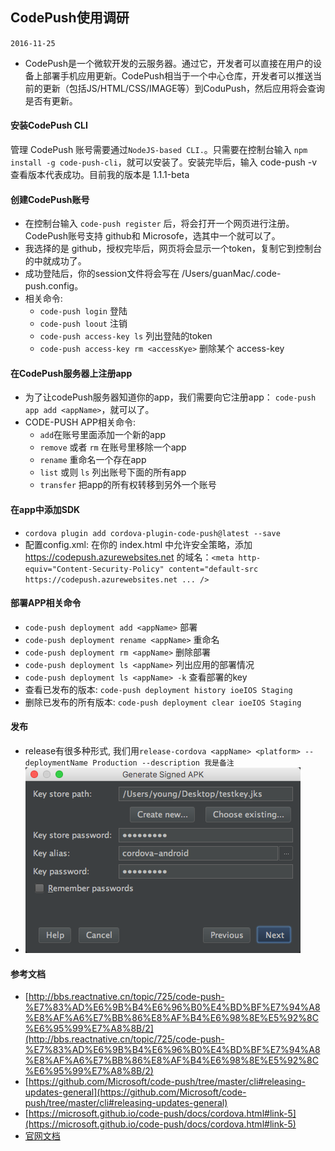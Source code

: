 ## CodePush使用调研
`2016-11-25`

- CodePush是一个微软开发的云服务器。通过它，开发者可以直接在用户的设备上部署手机应用更新。CodePush相当于一个中心仓库，开发者可以推送当前的更新（包括JS/HTML/CSS/IMAGE等）到CoduPush，然后应用将会查询是否有更新。
 
#### 安装CodePush CLI
管理 CodePush 账号需要通过`NodeJS-based CLI.`。只需要在控制台输入 `npm install -g code-push-cli`，就可以安装了。安装完毕后，输入 code-push -v查看版本代表成功。目前我的版本是 1.1.1-beta
#### 创建CodePush账号
- 在控制台输入 `code-push register` 后，将会打开一个网页进行注册。CodePush账号支持 github和 Microsofe，选其中一个就可以了。
- 我选择的是 github，授权完毕后，网页将会显示一个token，复制它到控制台的中就成功了。
- 成功登陆后，你的session文件将会写在 /Users/guanMac/.code-push.config。
- 相关命令:
    - `code-push login` 登陆
    - `code-push loout` 注销
    - `code-push access-key ls` 列出登陆的token
    - `code-push access-key rm <accessKye>` 删除某个 access-key
#### 在CodePush服务器上注册app
- 为了让codePush服务器知道你的app，我们需要向它注册app： `code-push app add <appName>`，就可以了。
- CODE-PUSH APP相关命令:
    - `add`在账号里面添加一个新的app
    - `remove` 或者 `rm` 在账号里移除一个app
    - `rename` 重命名一个存在app
    - `list` 或则 `ls` 列出账号下面的所有app
    - `transfer` 把app的所有权转移到另外一个账号
 
#### 在app中添加SDK
- `cordova plugin add cordova-plugin-code-push@latest --save`
- 配置config.xml: 在你的 index.html 中允许安全策略，添加 https://codepush.azurewebsites.net 的域名：`<meta http-equiv="Content-Security-Policy" content="default-src https://codepush.azurewebsites.net ... />`
     
#### 部署APP相关命令
- `code-push deployment add <appName>` 部署
- `code-push deployment rename <appName>` 重命名
- `code-push deployment rm <appName>` 删除部署
- `code-push deployment ls <appName>` 列出应用的部署情况
- `code-push deployment ls <appName> -k` 查看部署的key
- 查看已发布的版本: `code-push deployment history ioeIOS Staging`
- 删除已发布的所有版本: `code-push deployment clear ioeIOS Staging`
#### 发布
- release有很多种形式, 我们用`release-cordova <appName> <platform> --deploymentName Production --description 我是备注`
- ![](./images/signproject.png)

#### 参考文档
- [http://bbs.reactnative.cn/topic/725/code-push-%E7%83%AD%E6%9B%B4%E6%96%B0%E4%BD%BF%E7%94%A8%E8%AF%A6%E7%BB%86%E8%AF%B4%E6%98%8E%E5%92%8C%E6%95%99%E7%A8%8B/2](http://bbs.reactnative.cn/topic/725/code-push-%E7%83%AD%E6%9B%B4%E6%96%B0%E4%BD%BF%E7%94%A8%E8%AF%A6%E7%BB%86%E8%AF%B4%E6%98%8E%E5%92%8C%E6%95%99%E7%A8%8B/2)
- [https://github.com/Microsoft/code-push/tree/master/cli#releasing-updates-general](https://github.com/Microsoft/code-push/tree/master/cli#releasing-updates-general)
- [https://microsoft.github.io/code-push/docs/cordova.html#link-5](https://microsoft.github.io/code-push/docs/cordova.html#link-5)
- [官网文档](https://github.com/Microsoft/code-push/blob/master/cli/README-cn.md)